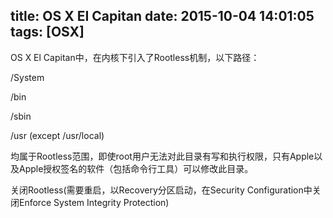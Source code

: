 title: OS X EI Capitan
date: 2015-10-04 14:01:05
tags: [OSX]
---

OS X El Capitan中，在内核下引入了Rootless机制，以下路径：

/System

/bin

/sbin

/usr (except /usr/local)

均属于Rootless范围，即使root用户无法对此目录有写和执行权限，只有Apple以及Apple授权签名的软件（包括命令行工具）可以修改此目录。

关闭Rootless(需要重启，以Recovery分区启动，在Security Configuration中关闭Enforce System Integrity Protection)